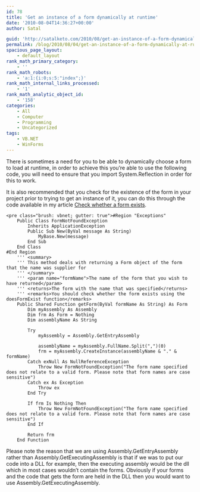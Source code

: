 ```yaml
---
id: 78
title: 'Get an instance of a form dynamically at runtime'
date: '2010-08-04T14:36:27+00:00'
author: Satal

guid: 'http://satalketo.com/2010/08/get-an-instance-of-a-form-dynamically-at-runtime/'
permalink: /blog/2010/08/04/get-an-instance-of-a-form-dynamically-at-runtime/
spacious_page_layout:
    - default_layout
rank_math_primary_category:
    - ''
rank_math_robots:
    - 'a:1:{i:0;s:5:"index";}'
rank_math_internal_links_processed:
    - '1'
rank_math_analytic_object_id:
    - '158'
categories:
    - All
    - Computer
    - Programming
    - Uncategorized
tags:
    - VB.NET
    - WinForms
---
```


There is sometimes a need for you to be able to dynamically choose a form to load at runtime, in order to achieve this you’re able to use the following code, you will need to ensure that you import System.Reflection in order for this to work.

It is also recommended that you check for the existence of the form in your project prior to trying to get an instance of it, you can do this through the code available in my article [Check whether a form exists](https://samjenkins.com/check-to-see-whether-a-form-exists-at-runtime/).

```
<pre class="brush: vbnet; gutter: true">#Region "Exceptions"
    Public Class FormNotFoundException
        Inherits ApplicationException
        Public Sub New(ByVal message As String)
            MyBase.New(message)
        End Sub
    End Class
#End Region
    ''' <summary>
    ''' This method deals with returning a Form object of the form that the name was supplier for
    ''' </summary>
    ''' <param name="formName">The name of the form that you wish to have returned</param>
    ''' <returns>The form with the name that was specified</returns>
    ''' <remarks>You should check whether the form exists using the doesFormExist function</remarks>
    Public Shared Function getForm(ByVal formName As String) As Form
        Dim myAssembly As Assembly
        Dim frm As Form = Nothing
        Dim assemblyName As String

        Try
            myAssembly = Assembly.GetEntryAssembly

            assemblyName = myAssembly.FullName.Split(",")(0)
            frm = myAssembly.CreateInstance(assemblyName & "." & formName)
        Catch exNull As NullReferenceException
            Throw New FormNotFoundException("The form name specified does not relate to a valid form. Please note that form names are case sensitive")
        Catch ex As Exception
            Throw ex
        End Try

        If frm Is Nothing Then
            Throw New FormNotFoundException("The form name specified does not relate to a valid form. Please note that form names are case sensitive")
        End If

        Return frm
    End Function
```

Please note the reason that we are using Assembly.GetEntryAssembly rather than Assembly.GetExecutingAssembly is that if we was to put our code into a DLL for example, then the executing assembly would be the dll which in most cases wouldn’t contain the forms. Obviously if your forms and the code that gets the form are held in the DLL then you would want to use Assembly.GetExecutingAssembly.